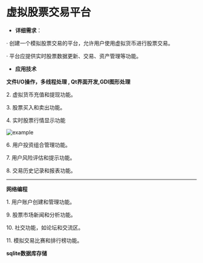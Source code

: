 

# 虚拟股票交易平台

- **详细需求**：

· 创建一个模拟股票交易的平台，允许用户使用虚拟货币进行股票交易。

· 平台应提供实时股票数据更新、交易、资产管理等功能。

+ **应用技术**

**文件I/O操作，多线程处理 , Qt界面开发,GDI图形处理**

2. 虚拟货币充值和提现功能。

3. 股票买入和卖出功能。

4. 实时股票行情显示功能

![example](file:///C:/Users/11940/Pictures/Screenshots/%E5%B1%8F%E5%B9%95%E6%88%AA%E5%9B%BE%202024-07-02%20095118.png "none")

6. 用户投资组合管理功能。

7. 用户风险评估和提示功能。

8. 交易历史记录和报表功能。

****

**网络编程**

1. 用户账户创建和管理功能。

9. 股票市场新闻和分析功能。

10. 社交功能，如论坛和交流区。

11. 模拟交易比赛和排行榜功能。

**sqlite数据库存储**
